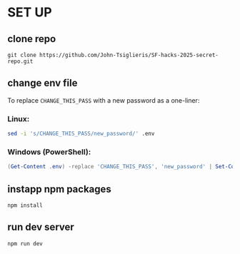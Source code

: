 # SET UP

## clone repo
```
git clone https://github.com/John-Tsiglieris/SF-hacks-2025-secret-repo.git
```

## change env file
To replace `CHANGE_THIS_PASS` with a new password as a one-liner:
### Linux:
```bash
sed -i 's/CHANGE_THIS_PASS/new_password/' .env
```

### Windows (PowerShell):
```powershell
(Get-Content .env) -replace 'CHANGE_THIS_PASS', 'new_password' | Set-Content .env
``` 

## instapp npm packages
```
npm install
```

## run dev server
```
npm run dev
```
